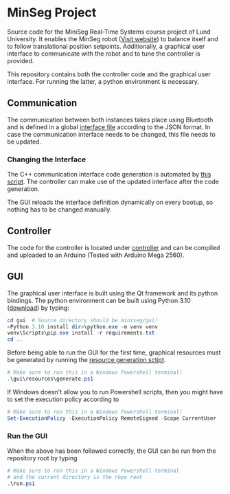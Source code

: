 # MinSeg Project
Source code for the MiniSeg Real-Time Systems course project of Lund University. 
It enables the MinSeg robot ([Visit website](https://minseg.com/)) to balance itself and to follow translational position setpoints.
Additionally, a graphical user interface to communicate with the robot and to tune the controller is provided.

This repository contains both the controller code and the graphical user interface. For running the latter, a python environment is necessary.

## Communication
The communication between both instances takes place using Bluetooth and is defined in a global [interface file](interface.json) according to the JSON format.
In case the communication interface needs to be changed, this file needs to be updated.

### Changing the Interface
The C++ communication interface code generation is automated by [this script](controller/src/communication/generate.ps1).
The controller can make use of the updated interface after the code generation.

The GUI reloads the interface definition dynamically on every bootup, so nothing has to be changed manually.

## Controller
The code for the controller is located under [controller](controller) and can be compiled and uploaded to an Arduino (Tested with Arduino Mega 2560).

## GUI
The graphical user interface is built using the Qt framework and its python bindings. The python environment can be 
built using Python 3.10 ([download](https://www.python.org/downloads/)) by 
typing:
```powershell
cd gui  # Source directory should be miniseg/gui!
<Python 3.10 install dir>\python.exe -m venv venv
venv\Scripts\pip.exe install -r requirements.txt
cd ..
```
Before being able to run the GUI for the first time, graphical resources must be generated by running the [resource generation sctipt](gui/resources/generate.ps1).
```powershell
# Make sure to run this in a Windows Powershell terminal!
.\gui\resources\generate.ps1
```
If Windows doesn't allow you to run Powershell scripts, then you might have to set the execution policy according to
```powershell
# Make sure to run this in a Windows Powershell terminal!
Set-ExecutionPolicy -ExecutionPolicy RemoteSigned -Scope CurrentUser
```

### Run the GUI
When the above has been followed correctly, the GUI can be run from the repository root by typing
```powershell
# Make sure to run this in a Windows Powershell terminal
# and the current directory is the repo root
.\run.ps1
```
